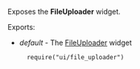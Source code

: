 Exposes the **FileUploader** widget.

Exports:

- *default* - The [FileUploader](/api-reference/10%20UI%20Widgets/dxFileUploader '/Documentation/ApiReference/UI_Widgets/dxFileUploader/') widget

        require("ui/file_uploader")  
